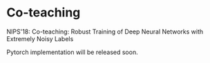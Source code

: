 # Co-teaching
NIPS'18: Co-teaching: Robust Training of Deep Neural Networks with Extremely Noisy Labels

Pytorch implementation will be released soon.
